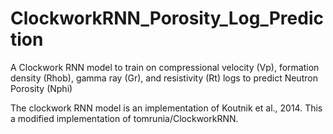 # ClockworkRNN_Porosity_Log_Prediction
A Clockwork RNN model to train on compressional velocity (Vp), formation density (Rhob), gamma ray (Gr), and resistivity (Rt) logs to predict Neutron Porosity (Nphi)

The clockwork RNN model is an implementation of Koutnik et al., 2014. This a modified implementation of tomrunia/ClockworkRNN.
